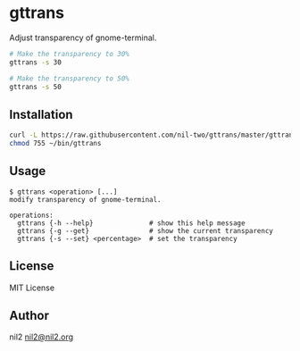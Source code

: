 gttrans
=======

Adjust transparency of gnome-terminal.

```sh
# Make the transparency to 30%
gttrans -s 30

# Make the transparency to 50%
gttrans -s 50
```

Installation
------------

```sh
curl -L https://raw.githubusercontent.com/nil-two/gttrans/master/gttrans > ~/bin/gttrans
chmod 755 ~/bin/gttrans
```

Usage
-----

```
$ gttrans <operation> [...]
modify transparency of gnome-terminal.

operations:
  gttrans {-h --help}              # show this help message
  gttrans {-g --get}               # show the current transparency
  gttrans {-s --set} <percentage>  # set the transparency
```

License
-------

MIT License

Author
------

nil2 <nil2@nil2.org>
